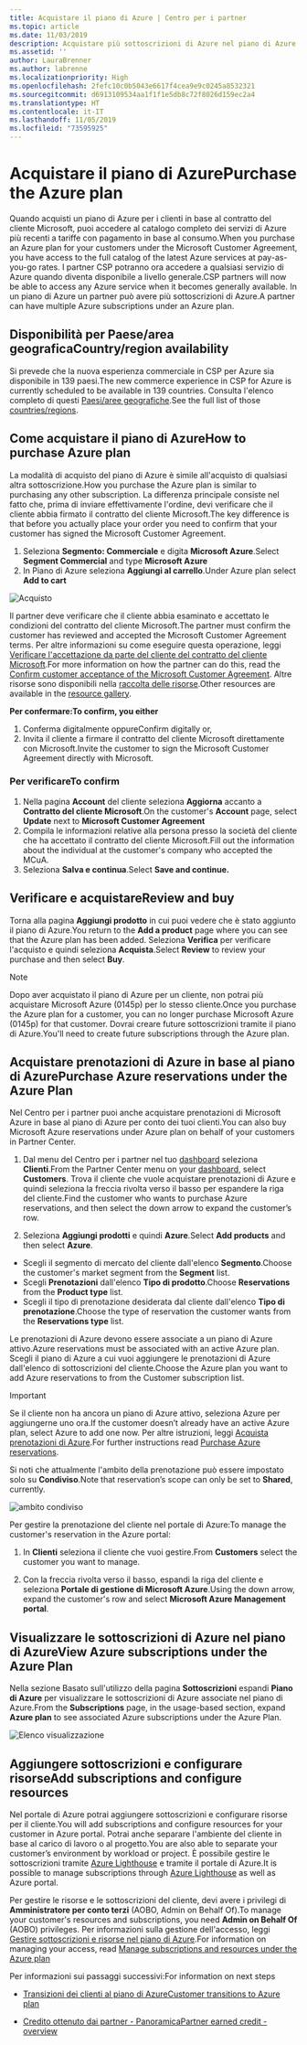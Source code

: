 ```yaml
---
title: Acquistare il piano di Azure | Centro per i partner
ms.topic: article
ms.date: 11/03/2019
description: Acquistare più sottoscrizioni di Azure nel piano di Azure
ms.assetid: ''
author: LauraBrenner
ms.author: labrenne
ms.localizationpriority: High
ms.openlocfilehash: 2fefc10c0b5043e6617f4cea9e9c0245a8532321
ms.sourcegitcommit: d6913109534aa1f1f1e5db8c72f8026d159ec2a4
ms.translationtype: HT
ms.contentlocale: it-IT
ms.lasthandoff: 11/05/2019
ms.locfileid: "73595925"
---
```

# <a name="purchase-the-azure-plan"></a><span data-ttu-id="e27b4-103">Acquistare il piano di Azure</span><span class="sxs-lookup"><span data-stu-id="e27b4-103">Purchase the Azure plan</span></span>

<span data-ttu-id="e27b4-104">Quando acquisti un piano di Azure per i clienti in base al contratto del cliente Microsoft, puoi accedere al catalogo completo dei servizi di Azure più recenti a tariffe con pagamento in base al consumo.</span><span class="sxs-lookup"><span data-stu-id="e27b4-104">When you purchase an Azure plan for your customers under the Microsoft Customer Agreement, you have access to the full catalog of the latest Azure services at pay-as-you-go rates.</span></span> <span data-ttu-id="e27b4-105">I partner CSP potranno ora accedere a qualsiasi servizio di Azure quando diventa disponibile a livello generale.</span><span class="sxs-lookup"><span data-stu-id="e27b4-105">CSP partners will now be able to access any Azure service when it becomes generally available.</span></span> <span data-ttu-id="e27b4-106">In un piano di Azure un partner può avere più sottoscrizioni di Azure.</span><span class="sxs-lookup"><span data-stu-id="e27b4-106">A partner can have multiple Azure subscriptions under an Azure plan.</span></span> 

## <a name="countryregion-availability"></a><span data-ttu-id="e27b4-107">Disponibilità per Paese/area geografica</span><span class="sxs-lookup"><span data-stu-id="e27b4-107">Country/region availability</span></span>
<span data-ttu-id="e27b4-108">Si prevede che la nuova esperienza commerciale in CSP per Azure sia disponibile in 139 paesi.</span><span class="sxs-lookup"><span data-stu-id="e27b4-108">The new commerce experience in CSP for Azure is currently scheduled to be available in 139 countries.</span></span> <span data-ttu-id="e27b4-109">Consulta l'elenco completo di questi [Paesi/aree geografiche](https://query.prod.cms.rt.microsoft.com/cms/api/am/binary/RE3QN0x).</span><span class="sxs-lookup"><span data-stu-id="e27b4-109">See the full list of those [countries/regions](https://query.prod.cms.rt.microsoft.com/cms/api/am/binary/RE3QN0x).</span></span> 

## <a name="how-to-purchase-azure-plan"></a><span data-ttu-id="e27b4-110">Come acquistare il piano di Azure</span><span class="sxs-lookup"><span data-stu-id="e27b4-110">How to purchase Azure plan</span></span>

<span data-ttu-id="e27b4-111">La modalità di acquisto del piano di Azure è simile all'acquisto di qualsiasi altra sottoscrizione.</span><span class="sxs-lookup"><span data-stu-id="e27b4-111">How you purchase the Azure plan is similar to purchasing any other subscription.</span></span> <span data-ttu-id="e27b4-112">La differenza principale consiste nel fatto che, prima di inviare effettivamente l'ordine, devi verificare che il cliente abbia firmato il contratto del cliente Microsoft.</span><span class="sxs-lookup"><span data-stu-id="e27b4-112">The key difference is that before you actually place your order you need to confirm that your customer has signed the Microsoft Customer Agreement.</span></span>

1. <span data-ttu-id="e27b4-113">Seleziona **Segmento: Commerciale** e digita **Microsoft Azure**.</span><span class="sxs-lookup"><span data-stu-id="e27b4-113">Select **Segment Commercial** and type **Microsoft Azure**</span></span> 
2. <span data-ttu-id="e27b4-114">In Piano di Azure seleziona **Aggiungi al carrello**.</span><span class="sxs-lookup"><span data-stu-id="e27b4-114">Under Azure plan select **Add to cart**</span></span>

![Acquisto](images/azure/Azurepurchase1.png)

<span data-ttu-id="e27b4-116">Il partner deve verificare che il cliente abbia esaminato e accettato le condizioni del contratto del cliente Microsoft.</span><span class="sxs-lookup"><span data-stu-id="e27b4-116">The partner must confirm the customer has reviewed and accepted the Microsoft Customer Agreement terms.</span></span> <span data-ttu-id="e27b4-117">Per altre informazioni su come eseguire questa operazione, leggi [Verificare l'accettazione da parte del cliente del contratto del cliente Microsoft](https://docs.microsoft.com/partner-center/confirm-customer-agreement).</span><span class="sxs-lookup"><span data-stu-id="e27b4-117">For more information on how the partner can do this, read the [Confirm customer acceptance of the Microsoft Customer Agreement](https://docs.microsoft.com/partner-center/confirm-customer-agreement).</span></span> <span data-ttu-id="e27b4-118">Altre risorse sono disponibili nella [raccolta delle risorse](https://partner.microsoft.com/resources/collection/Microsoft-Customer-Agreement-in-the-CSP-program#/).</span><span class="sxs-lookup"><span data-stu-id="e27b4-118">Other resources are available in the [resource gallery](https://partner.microsoft.com/resources/collection/Microsoft-Customer-Agreement-in-the-CSP-program#/).</span></span>

<span data-ttu-id="e27b4-119">**Per confermare:**</span><span class="sxs-lookup"><span data-stu-id="e27b4-119">**To confirm, you either**</span></span>
1. <span data-ttu-id="e27b4-120">Conferma digitalmente oppure</span><span class="sxs-lookup"><span data-stu-id="e27b4-120">Confirm digitally or,</span></span>
2. <span data-ttu-id="e27b4-121">Invita il cliente a firmare il contratto del cliente Microsoft direttamente con Microsoft.</span><span class="sxs-lookup"><span data-stu-id="e27b4-121">Invite the customer to sign the Microsoft Customer Agreement directly with Microsoft.</span></span> 

### <a name="to-confirm"></a><span data-ttu-id="e27b4-122">Per verificare</span><span class="sxs-lookup"><span data-stu-id="e27b4-122">To confirm</span></span> 

1. <span data-ttu-id="e27b4-123">Nella pagina **Account** del cliente seleziona **Aggiorna** accanto a **Contratto del cliente Microsoft**.</span><span class="sxs-lookup"><span data-stu-id="e27b4-123">On the customer's **Account** page, select **Update** next to **Microsoft Customer Agreement**</span></span>  
2. <span data-ttu-id="e27b4-124">Compila le informazioni relative alla persona presso la società del cliente che ha accettato il contratto del cliente Microsoft.</span><span class="sxs-lookup"><span data-stu-id="e27b4-124">Fill out the information about the individual at the customer's company who accepted the MCuA.</span></span>
3. <span data-ttu-id="e27b4-125">Seleziona **Salva e continua**.</span><span class="sxs-lookup"><span data-stu-id="e27b4-125">Select **Save and continue.**</span></span>  

## <a name="review-and-buy"></a><span data-ttu-id="e27b4-126">Verificare e acquistare</span><span class="sxs-lookup"><span data-stu-id="e27b4-126">Review and buy</span></span>

<span data-ttu-id="e27b4-127">Torna alla pagina **Aggiungi prodotto**  in cui puoi vedere che è stato aggiunto il piano di Azure.</span><span class="sxs-lookup"><span data-stu-id="e27b4-127">You return to the **Add a product** page where you can see that the Azure plan has been added.</span></span> <span data-ttu-id="e27b4-128">Seleziona **Verifica** per verificare l'acquisto e quindi seleziona **Acquista**.</span><span class="sxs-lookup"><span data-stu-id="e27b4-128">Select **Review** to review your purchase and then select **Buy**.</span></span> 

>[!Note]
><span data-ttu-id="e27b4-129">Dopo aver acquistato il piano di Azure per un cliente, non potrai più acquistare Microsoft Azure (0145p) per lo stesso cliente.</span><span class="sxs-lookup"><span data-stu-id="e27b4-129">Once you purchase the Azure plan for a customer, you can no longer purchase Microsoft Azure (0145p) for that customer.</span></span> <span data-ttu-id="e27b4-130">Dovrai creare future sottoscrizioni tramite il piano di Azure.</span><span class="sxs-lookup"><span data-stu-id="e27b4-130">You'll need to create future subscriptions through the Azure plan.</span></span>

## <a name="purchase-azure-reservations-under-the-azure-plan"></a><span data-ttu-id="e27b4-131">Acquistare prenotazioni di Azure in base al piano di Azure</span><span class="sxs-lookup"><span data-stu-id="e27b4-131">Purchase Azure reservations under the Azure Plan</span></span> 
  
<span data-ttu-id="e27b4-132">Nel Centro per i partner puoi anche acquistare prenotazioni di Microsoft Azure in base al piano di Azure per conto dei tuoi clienti.</span><span class="sxs-lookup"><span data-stu-id="e27b4-132">You can also buy Microsoft Azure reservations under Azure plan on behalf of your customers in Partner Center.</span></span>

1. <span data-ttu-id="e27b4-133">Dal menu del Centro per i partner nel tuo [dashboard](https://partner.microsoft.com/dashboard/) seleziona **Clienti**.</span><span class="sxs-lookup"><span data-stu-id="e27b4-133">From the Partner Center menu on your [dashboard](https://partner.microsoft.com/dashboard/), select **Customers**.</span></span> <span data-ttu-id="e27b4-134">Trova il cliente che vuole acquistare prenotazioni di Azure e quindi seleziona la freccia rivolta verso il basso per espandere la riga del cliente.</span><span class="sxs-lookup"><span data-stu-id="e27b4-134">Find the customer who wants to purchase Azure reservations, and then select the down arrow to expand the customer’s row.</span></span> 

2. <span data-ttu-id="e27b4-135">Seleziona **Aggiungi prodotti** e quindi **Azure**.</span><span class="sxs-lookup"><span data-stu-id="e27b4-135">Select **Add products** and then select **Azure**.</span></span> 
- <span data-ttu-id="e27b4-136">Scegli il segmento di mercato del cliente dall'elenco **Segmento**.</span><span class="sxs-lookup"><span data-stu-id="e27b4-136">Choose the customer's market segment from the **Segment** list.</span></span> 
- <span data-ttu-id="e27b4-137">Scegli **Prenotazioni** dall'elenco **Tipo di prodotto**.</span><span class="sxs-lookup"><span data-stu-id="e27b4-137">Choose **Reservations** from the **Product type** list.</span></span> 
- <span data-ttu-id="e27b4-138">Scegli il tipo di prenotazione desiderata dal cliente dall'elenco **Tipo di prenotazione**.</span><span class="sxs-lookup"><span data-stu-id="e27b4-138">Choose the type of reservation the customer wants from the **Reservations type** list.</span></span> 

<span data-ttu-id="e27b4-139">Le prenotazioni di Azure devono essere associate a un piano di Azure attivo.</span><span class="sxs-lookup"><span data-stu-id="e27b4-139">Azure reservations must be associated with an active Azure plan.</span></span> <span data-ttu-id="e27b4-140">Scegli il piano di Azure a cui vuoi aggiungere le prenotazioni di Azure dall'elenco di sottoscrizioni del cliente.</span><span class="sxs-lookup"><span data-stu-id="e27b4-140">Choose the Azure plan you want to add Azure reservations to from the Customer subscription list.</span></span> 

>[!Important] 
><span data-ttu-id="e27b4-141">Se il cliente non ha ancora un piano di Azure attivo, seleziona Azure per aggiungerne uno ora.</span><span class="sxs-lookup"><span data-stu-id="e27b4-141">If the customer doesn’t already have an active Azure plan, select Azure to add one now.</span></span> <span data-ttu-id="e27b4-142">Per altre istruzioni, leggi [Acquista prenotazioni di Azure](https://docs.microsoft.com/partner-center/azure-reservations-buying#purchase-azure-reservations).</span><span class="sxs-lookup"><span data-stu-id="e27b4-142">For further instructions read [Purchase Azure reservations](https://docs.microsoft.com/partner-center/azure-reservations-buying#purchase-azure-reservations).</span></span>

<span data-ttu-id="e27b4-143">Si noti che attualmente l'ambito della prenotazione può essere impostato solo su **Condiviso**.</span><span class="sxs-lookup"><span data-stu-id="e27b4-143">Note that reservation’s scope can only be set to **Shared**, currently.</span></span> 

![ambito condiviso](images/azure/addprods1.png)

<span data-ttu-id="e27b4-145">Per gestire la prenotazione del cliente nel portale di Azure:</span><span class="sxs-lookup"><span data-stu-id="e27b4-145">To manage the customer's reservation in the Azure portal:</span></span> 

1. <span data-ttu-id="e27b4-146">In **Clienti** seleziona il cliente che vuoi gestire.</span><span class="sxs-lookup"><span data-stu-id="e27b4-146">From **Customers** select the customer you want to manage.</span></span> 

2. <span data-ttu-id="e27b4-147">Con la freccia rivolta verso il basso, espandi la riga del cliente e seleziona **Portale di gestione di Microsoft Azure**.</span><span class="sxs-lookup"><span data-stu-id="e27b4-147">Using the down arrow, expand the customer's row and select **Microsoft Azure Management portal**.</span></span>  
 
## <a name="view-azure-subscriptions-under-the-azure-plan"></a><span data-ttu-id="e27b4-148">Visualizzare le sottoscrizioni di Azure nel piano di Azure</span><span class="sxs-lookup"><span data-stu-id="e27b4-148">View Azure subscriptions under the Azure Plan</span></span> 

<span data-ttu-id="e27b4-149">Nella sezione Basato sull'utilizzo della pagina **Sottoscrizioni** espandi **Piano di Azure** per visualizzare le sottoscrizioni di Azure associate nel piano di Azure.</span><span class="sxs-lookup"><span data-stu-id="e27b4-149">From the **Subscriptions** page, in the usage-based section, expand **Azure plan** to see associated Azure subscriptions under the Azure Plan.</span></span>

![Elenco visualizzazione](images/azure/addprods2.png) 


## <a name="add-subscriptions-and-configure-resources"></a><span data-ttu-id="e27b4-151">Aggiungere sottoscrizioni e configurare risorse</span><span class="sxs-lookup"><span data-stu-id="e27b4-151">Add subscriptions and configure resources</span></span>

<span data-ttu-id="e27b4-152">Nel portale di Azure potrai aggiungere sottoscrizioni e configurare risorse per il cliente.</span><span class="sxs-lookup"><span data-stu-id="e27b4-152">You will add subscriptions and configure resources for your customer in Azure portal.</span></span> <span data-ttu-id="e27b4-153">Potrai anche separare l'ambiente del cliente in base al carico di lavoro o al progetto.</span><span class="sxs-lookup"><span data-stu-id="e27b4-153">You are also able to separate your customer’s environment by workload or project.</span></span> <span data-ttu-id="e27b4-154">È possibile gestire le sottoscrizioni tramite [Azure Lighthouse](https://azure.microsoft.com/services/azure-lighthouse/) e tramite il portale di Azure.</span><span class="sxs-lookup"><span data-stu-id="e27b4-154">It is possible to manage subscriptions through [Azure Lighthouse](https://azure.microsoft.com/services/azure-lighthouse/) as well as Azure portal.</span></span> 

<span data-ttu-id="e27b4-155">Per gestire le risorse e le sottoscrizioni del cliente, devi avere i privilegi di **Amministratore per conto terzi** (AOBO, Admin on Behalf Of).</span><span class="sxs-lookup"><span data-stu-id="e27b4-155">To manage your customer's resources and subscriptions, you need **Admin on Behalf Of** (AOBO) privileges.</span></span> <span data-ttu-id="e27b4-156">Per informazioni sulla gestione dell'accesso, leggi [Gestire sottoscrizioni e risorse nel piano di Azure](azure-plan-manage.md).</span><span class="sxs-lookup"><span data-stu-id="e27b4-156">For information on managing your access, read [Manage subscriptions and resources under the Azure plan](azure-plan-manage.md)</span></span>

<span data-ttu-id="e27b4-157">Per informazioni sui passaggi successivi:</span><span class="sxs-lookup"><span data-stu-id="e27b4-157">For information on next steps</span></span>

- [<span data-ttu-id="e27b4-158">Transizioni dei clienti al piano di Azure</span><span class="sxs-lookup"><span data-stu-id="e27b4-158">Customer transitions to Azure plan</span></span>](azure-plan-transition.md)

- [<span data-ttu-id="e27b4-159">Credito ottenuto dai partner - Panoramica</span><span class="sxs-lookup"><span data-stu-id="e27b4-159">Partner earned credit - overview</span></span>](partner-earned-credit.md)







            




    

  













    



    